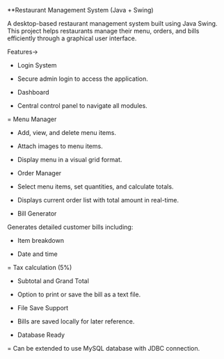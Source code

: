**Restaurant Management System (Java + Swing)

A desktop-based restaurant management system built using Java Swing.
This project helps restaurants manage their menu, orders, and bills efficiently through a graphical user interface.

Features->

- Login System

- Secure admin login to access the application.

- Dashboard

- Central control panel to navigate all modules.

= Menu Manager

- Add, view, and delete menu items.

- Attach images to menu items.

- Display menu in a visual grid format.

- Order Manager

- Select menu items, set quantities, and calculate totals.

- Displays current order list with total amount in real-time.

- Bill Generator

Generates detailed customer bills including:

- Item breakdown

- Date and time

= Tax calculation (5%)

- Subtotal and Grand Total

- Option to print or save the bill as a text file.

- File Save Support

- Bills are saved locally for later reference.

- Database Ready

= Can be extended to use MySQL database with JDBC connection.

